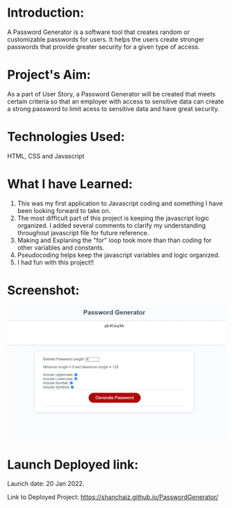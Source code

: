 # Introduction:
A Password Generator is a software tool that creates random or customizable passwords for users.
It helps the users create stronger passwords that provide greater security for a given type of access.

# Project's Aim:
As a part of User Story, a Password Generator will be created that meets certain criteria so that an employer with access to sensitive data can create a strong password to limit acess to sensitive data and have great security.

# Technologies Used:

HTML, CSS and Javascript

# What I have Learned:

1. This was my first application to Javascript coding and something I have been looking forward to take on.
2. The most difficult part of this project is keeping the javascript logic organized. I added several comments to clarify my understanding throughout javascript file for future reference.
3. Making and Explaning the "for" loop took more than than coding for other variables and constants.
4. Pseudocoding helps keep the javascript variables and logic organized.
5. I had fun with this project!!

# Screenshot:

![PasswordGenerator](./Assets/PasswordGeneratorScreenshot.png)

# Launch Deployed link:

Launch date: 20 Jan 2022.

Link to Deployed Project: https://shanchaiz.github.io/PasswordGenerator/